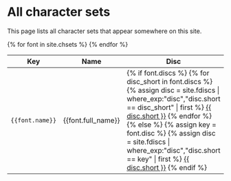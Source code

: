 # All character sets

This page lists all character sets that appear somewhere on this site.

<div class="table-responsive">
<table style="width: 100%;">
<thead>
    <tr>
        <th>Key</th>
        <th>Name</th>
        <th>Disc</th>
        <th>Page</th>
    </tr>
</thead>
<tbody>
{% for font in site.chsets %}
<tr>
    <td><code>{{font.name}}</code></td>
    <td>{{font.full_name}}</td>
    <td>
        {% if font.discs %}
        {% for disc_short in font.discs %}
        {% assign disc = site.fdiscs | where_exp:"disc","disc.short == disc_short" | first %}
        <a href="{{disc.url}}#{{font.name}}">{{ disc.short }}</a>
        {% endfor %}
        {% else %}
        {% assign key = font.disc %}
        {% assign disc = site.fdiscs | where_exp:"disc","disc.short == key" | first %}
        <a href="{{disc.url}}#{{font.name}}">{{ disc.short }}</a>
        {% endif %}
    </td>
    <td>{{font.page}}</td>
</tr>
{% endfor %}
</tbody>
</table>
</div>
